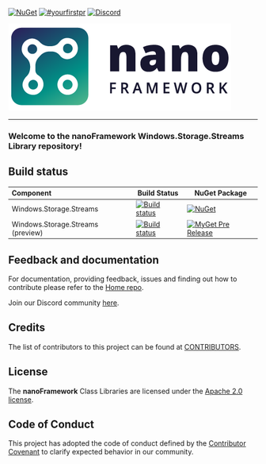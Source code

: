 [![NuGet](https://img.shields.io/nuget/dt/nanoFramework.Windows.Storage.Streams.Gpio.svg)]() [![#yourfirstpr](https://img.shields.io/badge/first--timers--only-friendly-blue.svg)](https://github.com/nanoframework/Home/blob/master/CONTRIBUTING.md) [![Discord](https://img.shields.io/discord/478725473862549535.svg)](https://discord.gg/gCyBu8T)


![nanoFramework logo](https://github.com/nanoframework/Home/blob/master/resources/logo/nanoFramework-repo-logo.png)

-----

### Welcome to the **nanoFramework** Windows.Storage.Streams Library repository!


## Build status

| Component | Build Status | NuGet Package |
|:-|---|---|
| Windows.Storage.Streams | [![Build status](https://ci.appveyor.com/api/projects/status/qlrp45glmyr6wru6?svg=true)](https://ci.appveyor.com/project/nfbot/lib-windows-storage-streams) | [![NuGet](https://img.shields.io/nuget/vpre/nanoFramework.Windows.Storage.Streams.svg)](https://www.nuget.org/packages/nanoFramework.Windows.Storage.Streams/)  |
| Windows.Storage.Streams (preview) | [![Build status](https://ci.appveyor.com/api/projects/status/qlrp45glmyr6wru6/branch/develop?svg=true)](https://ci.appveyor.com/project/nfbot/lib-windows-storage-streams/branch/develop) | [![MyGet Pre Release](https://img.shields.io/myget/nanoframework-dev/vpre/nanoFramework.Windows.Storage.Streams.svg)](https://www.myget.org/feed/nanoframework-dev/package/nuget/nanoFramework.Windows.Storage.Streams) |


## Feedback and documentation

For documentation, providing feedback, issues and finding out how to contribute please refer to the [Home repo](https://github.com/nanoframework/Home).

Join our Discord community [here](https://discord.gg/gCyBu8T).


## Credits

The list of contributors to this project can be found at [CONTRIBUTORS](https://github.com/nanoframework/Home/blob/master/CONTRIBUTORS.md).


## License

The **nanoFramework** Class Libraries are licensed under the [Apache 2.0 license](http://www.apache.org/licenses/LICENSE-2.0).


## Code of Conduct
This project has adopted the code of conduct defined by the [Contributor Covenant](http://contributor-covenant.org/)
to clarify expected behavior in our community.
